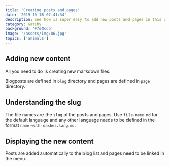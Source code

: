 ```yaml
---
title: 'Creating posts and pages'
date: '2019-10-15 07:41:34'
description: See how is super easy to add new posts and pages in this project
category: Gatsby
background: '#7d4cdb'
image: '/assets/img/06.jpg'
topics: ['animals']
---
```


## Adding new content

All you need to do is creating new markdown files.

Blogposts are defined in `blog` directory and pages are defined in `page` directory.

## Understanding the slug

The file names are the `slug` of the posts and pages. Use `file-name.md` for the default language and any other language needs to be defined in the format `name-with-dashes.lang.md`.

## Displaying the new content

Posts are added automatically to the blog list and pages need to be linked in the menu.
